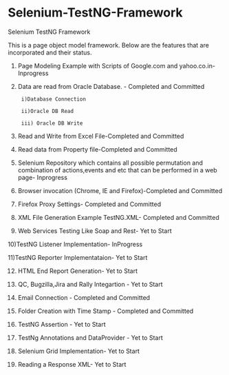 # Selenium-TestNG-Framework
Selenium TestNG Framework

This is a page object model framework. Below are the features that are incorporated and their status.

1) Page Modeling Example with Scripts of Google.com and yahoo.co.in- Inprogress

2) Data are read from Oracle Database. - Completed and Committed

        i)Database Connection
    
        ii)Oracle DB Read
    
        iii) Oracle DB Write

3) Read and Write from Excel File-Completed and Committed

4) Read data from Property file-Completed and Committed

5) Selenium Repository which contains all possible permutation and  combination of actions,events and etc that can be performed in a web page- Inprogress

6) Browser invocation (Chrome, IE and Firefox)-Completed and Committed

7) Firefox Proxy Settings- Completed and Committed

8) XML File Generation Example TestNG.XML- Completed and Committed

9) Web Services Testing Like Soap and Rest- Yet to Start

10)TestNG Listener Implementation- InProgress

11)TestNG Reporter Implementataion- Yet to Start

12) HTML End Report Generation- Yet to Start

13) QC, Bugzilla,Jira and Rally Integartion - Yet to Start

14) Email Connection - Completed and Committed

15) Folder Creation with Time Stamp - Completed and Committed

16) TestNG Assertion - Yet to Start

17) TestNg Annotations and DataProvider - Yet to Start 

18) Selenium Grid Implementation- Yet to Start

19) Reading a Response XML- Yet to Start
